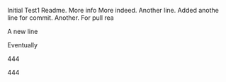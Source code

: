 Initial Test1 Readme.
More info
More indeed.
Another line.
Added anothe line for commit.
Another.
For pull rea




A new line

Eventually

444

444


